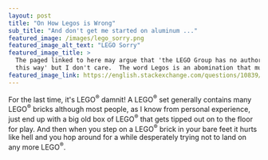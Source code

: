 ```yaml
---
layout: post
title: "On How Legos is Wrong"
sub_title: "And don't get me started on aluminum ..."
featured_image: /images/lego_sorry.png
featured_image_alt_text: "LEGO Sorry"
featured_image_title: >
  The paged linked to here may argue that 'the LEGO Group has no authority over the English language to regulate it in
  this way' but I don't care.  The word Legos is an abomination that must be scoured from the face of the Earth.
featured_image_link: https://english.stackexchange.com/questions/10839/what-is-the-correct-plural-form-of-lego-lego-or-legos
---
```


For the last time, it's LEGO<sup>&#174;</sup> damnit!  A LEGO<sup>&#174;</sup> set generally contains many
LEGO<sup>&#174;</sup> bricks although most people, as I know from personal experience, just end up with a big old box
of LEGO<sup>&#174;</sup> that gets tipped out on to the floor for play.  And then when you step on a
LEGO<sup>&#174;</sup> brick in your bare feet it hurts like hell and you hop around for a while desperately trying not
to land on any more LEGO<sup>&#174;</sup>.
